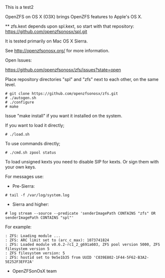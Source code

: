 
This is a test2

OpenZFS on OS X (O3X) brings OpenZFS features to Apple's OS X.

** zfs.kext depends upon spl.kext, so start with that repository:
https://github.com/openzfsonosx/spl.git

It is tested primarily on Mac OS X Sierra.

See http://openzfsonosx.org/ for more information.

Open Issues:

  https://github.com/openzfsonosx/zfs/issues?state=open

Place repository directories "spl" and "zfs" next to each other, on
the same level.

```
# git clone https://github.com/openzfsonosx/zfs.git
# ./autogen.sh
# ./configure
# make
```

Issue "make install" if you want it installed on the system.

If you want to load it directly;

```
# ./load.sh
```

To use commands directly;

```
# ./cmd.sh zpool status
```

To load unsigned kexts you need to disable SIP for kexts. Or sign them
with your own keys.

For messages use:
* Pre-Sierra:
```
# tail -f /var/log/system.log
```

* Sierra and higher:
```
# log stream --source --predicate 'senderImagePath CONTAINS "zfs" OR senderImagePath CONTAINS "spl"'
```

For example:
```
: ZFS: Loading module ...
: ZFS: ARC limit set to (arc_c_max): 1073741824
: ZFS: Loaded module v0.6.2-rc1_2_g691a603, ZFS pool version 5000, ZFS filesystem version 5
: ZFS filesystem version: 5
: ZFS: hostid set to 9e5e1b35 from UUID 'C039E802-1F44-5F62-B3A2-5E252F3EFF2A'
```

- OpenZFSonOsX team
